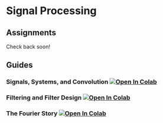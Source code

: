# Signal Processing

## Assignments

Check back soon!

## Guides

### Signals, Systems, and Convolution [![Open In Colab](https://colab.research.google.com/assets/colab-badge.svg)](https://colab.research.google.com/drive/1Pp5BSu7wUbfWoWzT0Z-Zh3ESb1Bo6A_B)

### Filtering and Filter Design [![Open In Colab](https://colab.research.google.com/assets/colab-badge.svg)](https://colab.research.google.com/drive/1CSyIlgAItyFNAnCHZOk84vGz1dvNGmMZ?usp=sharing)

### The Fourier Story [![Open In Colab](https://colab.research.google.com/assets/colab-badge.svg)](https://colab.research.google.com/drive/1cd-oXXokBAPg12bvCQWgTZtC0p_s9CUA?usp=sharing)